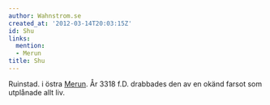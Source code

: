 ```yaml
---
author: Wahnstrom.se
created_at: '2012-03-14T20:03:15Z'
id: Shu
links:
  mention:
  - Merun
title: Shu
---
```


Ruinstad. i östra [Merun]. År 3318 f.D. drabbades den av en okänd farsot som utplånade allt liv.

  [Merun]: Merun